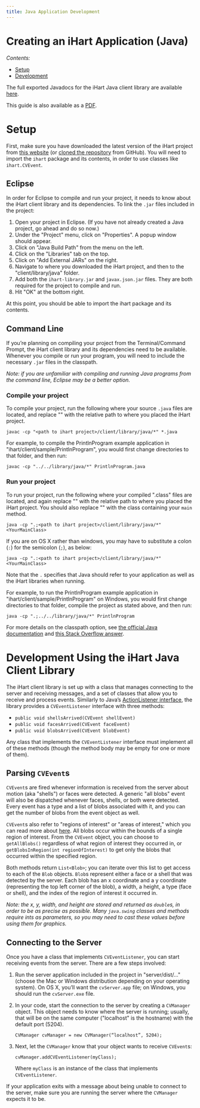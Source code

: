```yaml
---
title: Java Application Development
---
```


# Creating an iHart Application (Java)

*Contents:*

* [Setup](#setup)
* [Development](#development-using-the-ihart-java-client-library)

The full exported Javadocs for the iHart Java client library are available [here](doc).

This guide is also available as a [PDF](TODO).

# Setup
First, make sure you have downloaded the latest version of the iHart project from [this website](/ihart)
(or [cloned the repository](https://github.com/ihart-mhc/ihart) from GitHub).
You will need to import the `ihart` package and its contents, in order to use classes like `ihart.CVEvent`.


## Eclipse

In order for Eclipse to compile and run your project, it needs to know about the iHart client library and its dependencies.
To link the `.jar` files included in the project:

1. Open your project in Eclipse. (If you have not already created a Java project, go ahead and do so now.)
1. Under the "Project" menu, click on "Properties". A popup window should appear.
1. Click on "Java Build Path" from the menu on the left.
1. Click on the "Libraries" tab on the top.
1. Click on "Add External JARs" on the right.
1. Navigate to where you downloaded the iHart project, and then to the "client/library/java" folder.
1. Add both the `ihart-library.jar` and `javax.json.jar` files. They are both required for the project to compile and run.
1. Hit "OK" at the bottom right.

At this point, you should be able to import the ihart package and its contents.


## Command Line

If you’re planning on compiling your project from the Terminal/Command Prompt,
the iHart client library and its dependencies need to be available.
Whenever you compile or run your program, you will need to include the necessary `.jar` files in the classpath.

*Note: if you are unfamiliar with compiling and running Java programs from the command line, Eclipse may be a better option.*


### Compile your project

To compile your project, run the following where your source `.java` files are located,
and replace "<path to ihart project>" with the relative path to where you placed the iHart project.


	javac -cp "<path to ihart project>/client/library/java/*" *.java

For example, to compile the PrintlnProgram example application in "ihart/client/sample/PrintlnProgram",
you would first change directories to that folder, and then run:

	javac -cp "../../library/java/*" PrintlnProgram.java


### Run your project

To run your project, run the following where your compiled ".class" files are located, and again
replace "<path to ihart project>" with the relative path to where you placed the iHart project.
You should also replace "<YourMainClass>" with the class containing your `main` method.

	java -cp ".;<path to ihart project>/client/library/java/*" <YourMainClass>

If you are on OS X rather than windows, you may have to substitute a colon (`:`) for the semicolon (`;`), as below:

	java -cp ".:<path to ihart project>/client/library/java/*" <YourMainClass>

Note that the `.` specifies that Java should refer to your application as well as the iHart libraries when running.

For example, to run the PrintlnProgram example application in "ihart/client/sample/PrintlnProgram" on Windows,
you would first change directories to that folder, compile the project as stated above, and then run:

	java -cp ".;../../library/java/*" PrintlnProgram

For more details on the classpath option, see [the official Java documentation](http://docs.oracle.com/javase/8/docs/technotes/tools/windows/classpath.html)
and [this Stack Overflow answer](http://stackoverflow.com/questions/219585/setting-multiple-jars-in-java-classpath).


# Development Using the iHart Java Client Library

The iHart client library is set up with a class that manages connecting to the server and receiving messages,
and a set of classes that allow you to receive and process events. Similarly to Java’s [ActionListener interface](https://docs.oracle.com/javase/tutorial/uiswing/events/actionlistener.html),
the library provides a `CVEventListener` interface with three methods:

* `public void shellsArrived(CVEvent shellEvent)`
* `public void facesArrived(CVEvent faceEvent)`
* `public void blobsArrived(CVEvent blobEvent)`

Any class that implements the `CVEventListener` interface must implement all of these methods (though the method body may be empty for one or more of them).


## Parsing `CVEvent`s

`CVEvent`s are fired whenever information is received from the server about motion (aka "shells") or faces were detected.
A generic "all blobs" event will also be dispatched whenever faces, shells, or both were detected.
Every event has a type and a list of blobs associated with it, and you can get the number of blobs from the event object as well.

`CVEvent`s also refer to "regions of interest" or "areas of interest," which you can read more about [here](/software).
All blobs occur within the bounds of a single region of interest.
From the `CVEvent` object, you can choose to `getAllBlobs()` regardless of what region of interest they occurred in,
or `getBlobsInRegion(int regionOfInterest)` to get only the blobs that occurred within the specified region.

Both methods return `List<Blob>`; you can iterate over this list to get access to each of the `Blob` objects.
`Blob`s represent either a face or a shell that was detected by the server.
Each blob has an  x coordinate and a y coordinate (representing the top left corner of the blob), a width, a height, a type (face or shell),
and the index of the region of interest it occurred in.

*Note: the x, y, width, and height are stored and returned as `double`s, in order to be as precise as possible.
Many `java.swing` classes and methods require ints as parameters, so you may need to cast these values before using them for graphics.*


## Connecting to the Server

Once you have a class that implements `CVEventListener`, you can start receiving events from the server. There are a few steps involved:

1. Run the server application included in the project in "server/dist/..." (choose the Mac or Windows distribution depending on your operating system).
On OS X, you’ll want the `cvServer.app` file; on Windows, you should run the `cvServer.exe` file.
1. In your code, start the connection to the server by creating a `CVManager` object.
This object needs to know where the server is running; usually, that will be on the same computer ("localhost" is the hostname) with the default port (5204).

	```
	CVManager cvManager = new CVManager(“localhost”, 5204);
	```

1. Next, let the `CVManager` know that your object wants to receive `CVEvent`s:

	```
	cvManager.addCVEventListener(myClass);
	```

	Where `myClass` is an instance of the class that implements `CVEventListener`.


If your application exits with a message about being unable to connect to the server,
make sure you are running the server where the `CVManager` expects it to be.